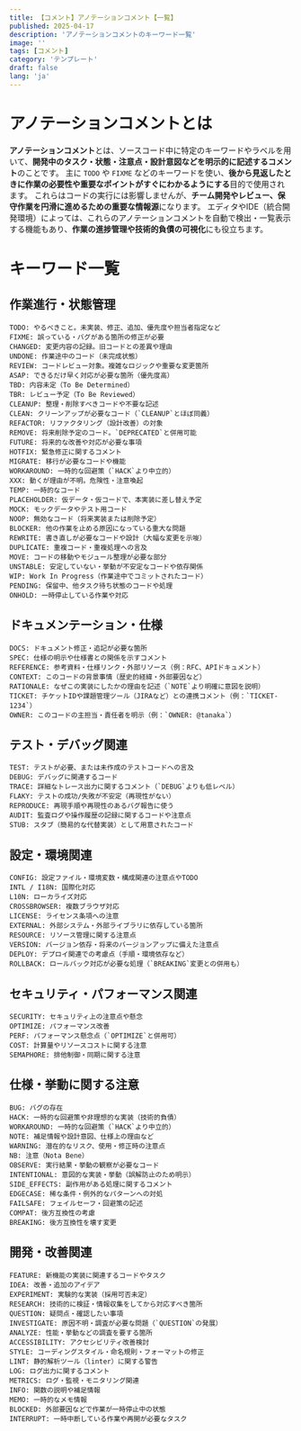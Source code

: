 ```yaml
---
title: 【コメント】アノテーションコメント【一覧】
published: 2025-04-17
description: 'アノテーションコメントのキーワード一覧'
image: ''
tags: [コメント]
category: 'テンプレート'
draft: false 
lang: 'ja'
---
```


# アノテーションコメントとは

**アノテーションコメント**とは、ソースコード中に特定のキーワードやラベルを用いて、**開発中のタスク・状態・注意点・設計意図などを明示的に記述するコメント**のことです。
主に `TODO` や `FIXME` などのキーワードを使い、**後から見返したときに作業の必要性や重要なポイントがすぐにわかるようにする**目的で使用されます。
これらはコードの実行には影響しませんが、**チーム開発やレビュー、保守作業を円滑に進めるための重要な情報源**になります。
エディタやIDE（統合開発環境）によっては、これらのアノテーションコメントを自動で検出・一覧表示する機能もあり、**作業の進捗管理や技術的負債の可視化**にも役立ちます。



# キーワード一覧
## 作業進行・状態管理
```plaintext
TODO: やるべきこと。未実装、修正、追加、優先度や担当者指定など  
FIXME: 誤っている・バグがある箇所の修正が必要  
CHANGED: 変更内容の記録。旧コードとの差異や理由  
UNDONE: 作業途中のコード（未完成状態）  
REVIEW: コードレビュー対象。複雑なロジックや重要な変更箇所  
ASAP: できるだけ早く対応が必要な箇所（優先度高）  
TBD: 内容未定（To Be Determined）  
TBR: レビュー予定（To Be Reviewed）  
CLEANUP: 整理・削除すべきコードや不要な記述
CLEAN: クリーンアップが必要なコード（`CLEANUP`とほぼ同義）   
REFACTOR: リファクタリング（設計改善）の対象  
REMOVE: 将来削除予定のコード。`DEPRECATED`と併用可能  
FUTURE: 将来的な改善や対応が必要な事項  
HOTFIX: 緊急修正に関するコメント  
MIGRATE: 移行が必要なコードや機能  
WORKAROUND: 一時的な回避策（`HACK`より中立的）  
XXX: 動くが理由が不明。危険性・注意喚起  
TEMP: 一時的なコード  
PLACEHOLDER: 仮データ・仮コードで、本実装に差し替え予定  
MOCK: モックデータやテスト用コード  
NOOP: 無効なコード（将来実装または削除予定）  
BLOCKER: 他の作業を止める原因になっている重大な問題  
REWRITE: 書き直しが必要なコードや設計（大幅な変更を示唆）  
DUPLICATE: 重複コード・重複処理への言及  
MOVE: コードの移動やモジュール整理が必要な部分  
UNSTABLE: 安定していない・挙動が不安定なコードや依存関係  
WIP: Work In Progress（作業途中でコミットされたコード）  
PENDING: 保留中、他タスク待ち状態のコードや処理  
ONHOLD: 一時停止している作業や対応  
```

## ドキュメンテーション・仕様
```plaintext
DOCS: ドキュメント修正・追記が必要な箇所  
SPEC: 仕様の明示や仕様書との関係を示すコメント  
REFERENCE: 参考資料・仕様リンク・外部リソース（例：RFC、APIドキュメント）  
CONTEXT: このコードの背景事情（歴史的経緯・外部要因など）  
RATIONALE: なぜこの実装にしたかの理由を記述（`NOTE`より明確に意図を説明）  
TICKET: チケットIDや課題管理ツール（JIRAなど）との連携コメント（例：`TICKET-1234`）  
OWNER: このコードの主担当・責任者を明示（例：`OWNER: @tanaka`）  
```

## テスト・デバッグ関連
```plaintext
TEST: テストが必要、または未作成のテストコードへの言及  
DEBUG: デバッグに関連するコード
TRACE: 詳細なトレース出力に関するコメント（`DEBUG`よりも低レベル）  
FLAKY: テストの成功/失敗が不安定（再現性がない）  
REPRODUCE: 再現手順や再現性のあるバグ報告に使う  
AUDIT: 監査ログや操作履歴の記録に関するコードや注意点  
STUB: スタブ（簡易的な代替実装）として用意されたコード  
```
## 設定・環境関連
```plaintext
CONFIG: 設定ファイル・環境変数・構成関連の注意点やTODO  
INTL / I18N: 国際化対応  
L10N: ローカライズ対応  
CROSSBROWSER: 複数ブラウザ対応  
LICENSE: ライセンス条項への注意  
EXTERNAL: 外部システム・外部ライブラリに依存している箇所  
RESOURCE: リソース管理に関する注意点  
VERSION: バージョン依存・将来のバージョンアップに備えた注意点  
DEPLOY: デプロイ関連での考慮点（手順・環境依存など）  
ROLLBACK: ロールバック対応が必要な処理（`BREAKING`変更との併用も）  
```
## セキュリティ・パフォーマンス関連
```plaintext
SECURITY: セキュリティ上の注意点や懸念  
OPTIMIZE: パフォーマンス改善  
PERF: パフォーマンス懸念点（`OPTIMIZE`と併用可）  
COST: 計算量やリソースコストに関する注意  
SEMAPHORE: 排他制御・同期に関する注意  
```
## 仕様・挙動に関する注意
```plaintext
BUG: バグの存在  
HACK: 一時的な回避策や非理想的な実装（技術的負債）  
WORKAROUND: 一時的な回避策（`HACK`より中立的）  
NOTE: 補足情報や設計意図、仕様上の理由など  
WARNING: 潜在的なリスク、使用・修正時の注意点  
NB: 注意（Nota Bene）  
OBSERVE: 実行結果・挙動の観察が必要なコード  
INTENTIONAL: 意図的な実装・挙動（誤解防止のため明示）  
SIDE_EFFECTS: 副作用がある処理に関するコメント  
EDGECASE: 稀な条件・例外的なパターンへの対処  
FAILSAFE: フェイルセーフ・回避策の記述  
COMPAT: 後方互換性の考慮  
BREAKING: 後方互換性を壊す変更  
```
## 開発・改善関連
```plaintext
FEATURE: 新機能の実装に関連するコードやタスク  
IDEA: 改善・追加のアイデア  
EXPERIMENT: 実験的な実装（採用可否未定）  
RESEARCH: 技術的に検証・情報収集をしてから対応すべき箇所  
QUESTION: 疑問点・確認したい事項 
INVESTIGATE: 原因不明・調査が必要な問題（`QUESTION`の発展）  
ANALYZE: 性能・挙動などの調査を要する箇所  
ACCESSIBILITY: アクセシビリティ改善検討  
STYLE: コーディングスタイル・命名規則・フォーマットの修正  
LINT: 静的解析ツール（linter）に関する警告  
LOG: ログ出力に関するコメント  
METRICS: ログ・監視・モニタリング関連   
INFO: 関数の説明や補足情報  
MEMO: 一時的なメモ情報  
BLOCKED: 外部要因などで作業が一時停止中の状態  
INTERRUPT: 一時中断している作業や再開が必要なタスク  
```
